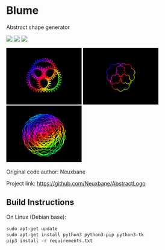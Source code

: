# Blume

Abstract shape generator

<p align="">
    <a href="https://github.com/VreniSeidel" alt="Contributors">
        <img src="https://img.shields.io/badge/GitHub-100000?style=for-the-badge&logo=github&logoColor=white" /></a>
    <a href="https://ubuntu.com/" alt="Contributors">
        <img src="https://img.shields.io/badge/Ubuntu-E95420?style=for-the-badge&logo=ubuntu&logoColor=white" /></a>
    <a href="https://www.python.org/" alt="Contributors">
        <img src="https://img.shields.io/badge/Python-3776AB?style=for-the-badge&logo=python&logoColor=white" /></a>
</p>

<p float="left">
    <img src="https://github.com/VreniSeidel/Blume-Logo/blob/main/1631549384684.png" width="200" heigh="200">
    <img src="https://github.com/VreniSeidel/Blume-Logo/blob/main/1631623452951.png" width="200" heigh="200">
    <img src="https://github.com/VreniSeidel/Blume-Logo/blob/main/1631624025323.png" width="200" heigh="200">
</p>

Original code author: Neuxbane

Project link: https://github.com/Neuxbane/AbstractLogo

Build Instructions
------------------
On Linux (Debian base):

    sudo apt-get update
    sudo apt-get install python3 python3-pip python3-tk
    pip3 install -r requirements.txt
